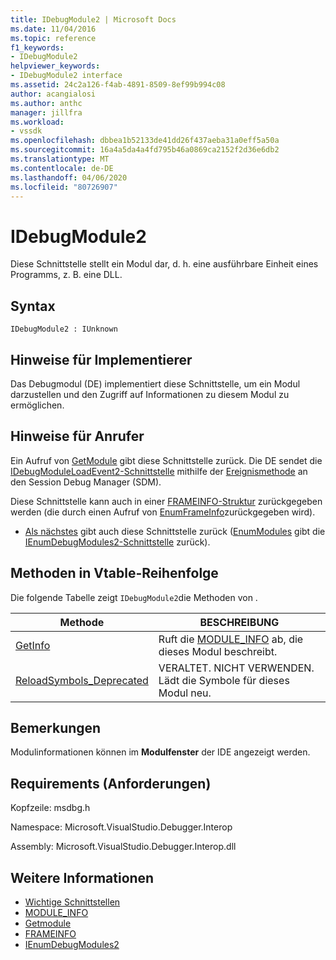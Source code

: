 ```yaml
---
title: IDebugModule2 | Microsoft Docs
ms.date: 11/04/2016
ms.topic: reference
f1_keywords:
- IDebugModule2
helpviewer_keywords:
- IDebugModule2 interface
ms.assetid: 24c2a126-f4ab-4891-8509-8ef99b994c08
author: acangialosi
ms.author: anthc
manager: jillfra
ms.workload:
- vssdk
ms.openlocfilehash: dbbea1b52133de41dd26f437aeba31a0eff5a50a
ms.sourcegitcommit: 16a4a5da4a4fd795b46a0869ca2152f2d36e6db2
ms.translationtype: MT
ms.contentlocale: de-DE
ms.lasthandoff: 04/06/2020
ms.locfileid: "80726907"
---
```

# <a name="idebugmodule2"></a>IDebugModule2
Diese Schnittstelle stellt ein Modul dar, d. h. eine ausführbare Einheit eines Programms, z. B. eine DLL.

## <a name="syntax"></a>Syntax

```
IDebugModule2 : IUnknown
```

## <a name="notes-for-implementers"></a>Hinweise für Implementierer
 Das Debugmodul (DE) implementiert diese Schnittstelle, um ein Modul darzustellen und den Zugriff auf Informationen zu diesem Modul zu ermöglichen.

## <a name="notes-for-callers"></a>Hinweise für Anrufer
 Ein Aufruf von [GetModule](../../../extensibility/debugger/reference/idebugmoduleloadevent2-getmodule.md) gibt diese Schnittstelle zurück. Die DE sendet die [IDebugModuleLoadEvent2-Schnittstelle](../../../extensibility/debugger/reference/idebugmoduleloadevent2.md) mithilfe der [Ereignismethode](../../../extensibility/debugger/reference/idebugeventcallback2-event.md) an den Session Debug Manager (SDM).

 Diese Schnittstelle kann auch in einer [FRAMEINFO-Struktur](../../../extensibility/debugger/reference/frameinfo.md) zurückgegeben werden (die durch einen Aufruf von [EnumFrameInfo](../../../extensibility/debugger/reference/idebugthread2-enumframeinfo.md)zurückgegeben wird).

- [Als nächstes](../../../extensibility/debugger/reference/ienumdebugmodules2-next.md) gibt auch diese Schnittstelle zurück ([EnumModules](../../../extensibility/debugger/reference/idebugprogram2-enummodules.md) gibt die [IEnumDebugModules2-Schnittstelle](../../../extensibility/debugger/reference/ienumdebugmodules2.md) zurück).

## <a name="methods-in-vtable-order"></a>Methoden in Vtable-Reihenfolge
 Die folgende Tabelle zeigt `IDebugModule2`die Methoden von .

|Methode|BESCHREIBUNG|
|------------|-----------------|
|[GetInfo](../../../extensibility/debugger/reference/idebugmodule2-getinfo.md)|Ruft die [MODULE_INFO](../../../extensibility/debugger/reference/module-info.md) ab, die dieses Modul beschreibt.|
|[ReloadSymbols_Deprecated](../../../extensibility/debugger/reference/idebugmodule2-reloadsymbols-deprecated.md)|VERALTET. NICHT VERWENDEN. Lädt die Symbole für dieses Modul neu.|

## <a name="remarks"></a>Bemerkungen
 Modulinformationen können im **Modulfenster** der IDE angezeigt werden.

## <a name="requirements"></a>Requirements (Anforderungen)
 Kopfzeile: msdbg.h

 Namespace: Microsoft.VisualStudio.Debugger.Interop

 Assembly: Microsoft.VisualStudio.Debugger.Interop.dll

## <a name="see-also"></a>Weitere Informationen
- [Wichtige Schnittstellen](../../../extensibility/debugger/reference/core-interfaces.md)
- [MODULE_INFO](../../../extensibility/debugger/reference/module-info.md)
- [Getmodule](../../../extensibility/debugger/reference/idebugmoduleloadevent2-getmodule.md)
- [FRAMEINFO](../../../extensibility/debugger/reference/frameinfo.md)
- [IEnumDebugModules2](../../../extensibility/debugger/reference/ienumdebugmodules2.md)
